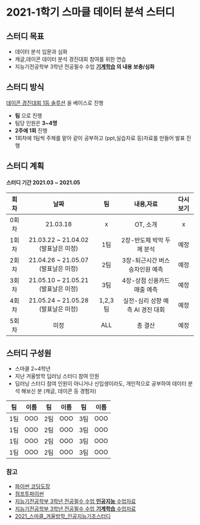 # 2021-1학기 스마클 데이터 분석 스터디

## 스터디 목표

- 데이터 분석 입문과 심화
- 캐글,데이콘 데이터 분석 경진대회 참여를 위한 연습
- 지능기전공학부 3학년 전공필수 수업 **[기계학습](https://github.com/sejongresearch/2020.MachineLearning) 의 내용 보충/심화**



## 스터디 방식
 [데이콘 경진대회 1등 솔루션](https://wikibook.co.kr/dacon/) 을 베이스로 진행 

- **팀** 으로 진행
- 팀당 인원은 **3~4명**
- **2주에 1회** 진행
- 1회차에 1팀씩 주제를 맡아 같이 공부하고 (ppt,실습자료 등)자료를 만들어 발표 진행



## 스터디 계획
#### 스터디 기간 2021.03 ~ 2021.05


|회차|날짜|팀|내용,자료|다시보기|
|:---:|:---:|:---:|:---:|:---:|
|0회차|21.03.18|x|OT, 소개|x|
|1회차|21.03.22 ~ 21.04.02 (발표날은 미정)|1팀|2장-반도체 박막 두께 분석|예정|
|2회차|21.04.26 ~ 21.05.07 (발표날은 미정)|2팀|3장-퇴근시간 버스 승차인원 예측|예정|
|3회차|21.05.10 ~ 21.05.21 (발표날은 미정)|3팀|4장-상점 신용카드 매출 예측|예정|
|4회차|21.05.24 ~ 21.05.28 (발표날은 미정)|1,2,3팀|실전-심리 성향 예측 AI 경진 대회|예정|
|5회차|미정|ALL|총 결산|예정|



## 스터디 구성원
- 스마클 2~4학년
- 지난 겨울방학 딥러닝 스터디 참여 인원
- 딥러닝 스터디 참여 인원이 아니거나 신입생이라도, 개인적으로 공부하여 데이터 분석 해보신 분 (캐글, 데이콘 등 경험자)

|팀|이름|팀|이름|팀|이름|
|:---:|:---:|:---:|:---:|:---:|:---:|
|1팀|OOO|2팀|OOO|3팀|OOO|
|1팀|OOO|2팀|OOO|3팀|OOO|
|1팀|OOO|2팀|OOO|3팀|OOO|
|1팀|OOO|2팀|OOO|3팀|OOO|

### 참고
- [파이썬 코딩도장](https://dojang.io/course/view.php?id=7)
- [점프투파이썬](https://wikidocs.net/book/1)
- [지능기전공학부 3학년 전공필수 수업 **인공지능** 수업자료](https://github.com/sejongresearch/2020.Spring.AI)
- [지능기전공학부 3학년 전공필수 수업 **기계학습** 수업자료](https://github.com/sejongresearch/2020.MachineLearning)
- [2021_스마클_겨울방학_인공지능기초스터디](https://github.com/sejongsmarcle/2021_Winter_AiStudy)
